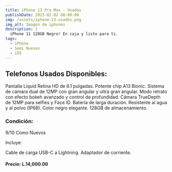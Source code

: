 ```yaml
---
title: iPhone 13 Pro Max - Usados
publishDate: 2023-02-02 00:00:00
img: /assets/iphone-13-usados.png
img_alt: Imagen de iphones
description: |
  iPhone 11 128GB Negro! En caja y listo para ti.
tags:
  - iPhone
  - Semi Nuevos
  - iOS
---
```


## Telefonos Usados Disponibles:

Pantalla Liquid Retina HD de 6.1 pulgadas.
Potente chip A13 Bionic.
Sistema de cámara dual de 12MP con gran angular y ultra gran angular.
Modo retrato con efecto bokeh avanzado y control de profundidad.
Cámara TrueDepth de 12MP para selfies y Face ID.
Batería de larga duración.
Resistente al agua y al polvo (IP68).
Color negro elegante.
128GB de almacenamiento.

### Condición:
9/10
Como Nuevos

Incluye:

Cable de carga USB-C a Lightning.
Adaptador de corriente.

#### Precio: L.14,000.00